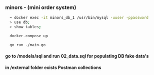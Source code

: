 ### minors - (mini order system)
```sh
  ~ docker exec -it minors_db_1 /usr/bin/mysql -uuser -ppassword
  > use db;
  > show tables;
```

```sh
  docker-compose up
```

```sh
  go run ./main.go
```

#### go to /models/sql and run 02_data.sql for populating DB fake data's
#### in /external folder exists Postman collections
